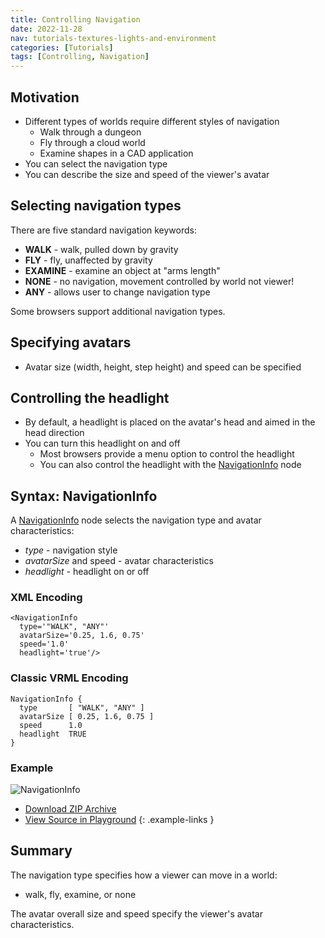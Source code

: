 ```yaml
---
title: Controlling Navigation
date: 2022-11-28
nav: tutorials-textures-lights-and-environment
categories: [Tutorials]
tags: [Controlling, Navigation]
---
```

## Motivation

- Different types of worlds require different styles of navigation
  - Walk through a dungeon
  - Fly through a cloud world
  - Examine shapes in a CAD application
- You can select the navigation type
- You can describe the size and speed of the viewer's avatar

## Selecting navigation types

There are five standard navigation keywords:

- **WALK** - walk, pulled down by gravity
- **FLY** - fly, unaffected by gravity
- **EXAMINE** - examine an object at "arms length"
- **NONE** - no navigation, movement controlled by world not viewer!
- **ANY** - allows user to change navigation type

Some browsers support additional navigation types.

## Specifying avatars

- Avatar size (width, height, step height) and speed can be specified

## Controlling the headlight

- By default, a headlight is placed on the avatar's head and aimed in the head direction
- You can turn this headlight on and off
  - Most browsers provide a menu option to control the headlight
  - You can also control the headlight with the [NavigationInfo](/x_ite/components/navigation/navigationinfo/) node

## Syntax: NavigationInfo

A [NavigationInfo](/x_ite/components/navigation/navigationinfo/) node selects the navigation type and avatar characteristics:

- *type* - navigation style
- *avatarSize* and speed - avatar characteristics
- *headlight* - headlight on or off

### XML Encoding

```x3d
<NavigationInfo
  type='"WALK", "ANY"'
  avatarSize='0.25, 1.6, 0.75'
  speed='1.0'
  headlight='true'/>
```

### Classic VRML Encoding

```vrml
NavigationInfo {
  type       [ "WALK", "ANY" ]
  avatarSize [ 0.25, 1.6, 0.75 ]
  speed      1.0
  headlight  TRUE
}
```

### Example

<x3d-canvas src="https://create3000.github.io/media/tutorials/scenes/navigation1/navigation1.x3dv" update="auto">
  <img src="https://create3000.github.io/media/tutorials/scenes/navigation1/screenshot.png" alt="NavigationInfo"/>
</x3d-canvas>

- [Download ZIP Archive](https://create3000.github.io/media/tutorials/scenes/navigation1/navigation1.zip)
- [View Source in Playground](/x_ite/playground/?url=https://create3000.github.io/media/tutorials/scenes/navigation1/navigation1.x3dv)
{: .example-links }

## Summary

The navigation type specifies how a viewer can move in a world:

- walk, fly, examine, or none

The avatar overall size and speed specify the viewer's avatar characteristics.
